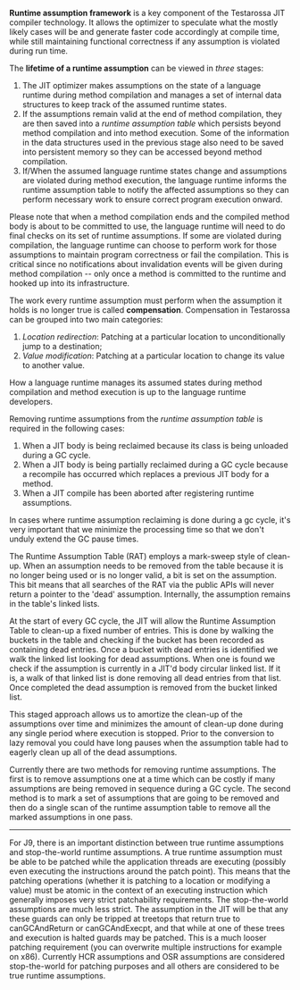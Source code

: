 <!--
Copyright IBM Corp. and others 2000

This program and the accompanying materials are made available under
the terms of the Eclipse Public License 2.0 which accompanies this
distribution and is available at https://www.eclipse.org/legal/epl-2.0/
or the Apache License, Version 2.0 which accompanies this distribution and
is available at https://www.apache.org/licenses/LICENSE-2.0.

This Source Code may also be made available under the following
Secondary Licenses when the conditions for such availability set
forth in the Eclipse Public License, v. 2.0 are satisfied: GNU
General Public License, version 2 with the GNU Classpath
Exception [1] and GNU General Public License, version 2 with the
OpenJDK Assembly Exception [2].

[1] https://www.gnu.org/software/classpath/license.html
[2] https://openjdk.org/legal/assembly-exception.html

SPDX-License-Identifier: EPL-2.0 OR Apache-2.0 OR GPL-2.0-only WITH Classpath-exception-2.0 OR GPL-2.0-only WITH OpenJDK-assembly-exception-1.0
-->

**Runtime assumption framework** is a key component of the Testarossa JIT 
compiler technology. It allows the optimizer to speculate what the mostly 
likely cases will be and generate faster code accordingly at compile time, 
while still maintaining functional correctness if any assumption is 
violated during run time.

The **lifetime of a runtime assumption** can be viewed in *three* stages:

1. The JIT optimizer makes assumptions on the state of a language runtime 
during method compilation and manages a set of internal data structures to 
keep track of the assumed runtime states.
2. If the assumptions remain valid at the end of method compilation, they 
are then saved into a *runtime assumption table* which persists beyond method 
compilation and into method execution. Some of the information in the data 
structures used in the previous stage also need to be saved into persistent 
memory so they can be accessed beyond method compilation.
3. If/When the assumed language runtime states change and assumptions are 
violated during method execution, the language runtime informs the runtime 
assumption table to notify the affected assumptions so they can perform 
necessary work to ensure correct program execution onward.

Please note that when a method compilation ends and the compiled method body 
is about to be committed to use, the language runtime will need to do final 
checks on its set of runtime assumptions. If some are violated during 
compilation, the language runtime can choose to perform work for those 
assumptions to maintain program correctness or fail the compilation. This is 
critical since no notifications about invalidation events will be given 
during method compilation -- only once a method is committed to the runtime 
and hooked up into its infrastructure.

The work every runtime assumption must perform when the assumption it holds 
is no longer true is called **compensation**. Compensation in Testarossa 
can be grouped into two main categories:

1. *Location redirection*: Patching at a particular location to unconditionally 
jump to a destination;
2. *Value modification*: Patching at a particular location to change its value 
to another value.

How a language runtime manages its assumed states during method compilation 
and method execution is up to the language runtime developers.

Removing runtime assumptions from the *runtime assumption table* is required in 
the following cases:

1. When a JIT body is being reclaimed because its class is being unloaded during 
a GC cycle.
2. When a JIT body is being partially reclaimed during a GC cycle because a 
recompile has occurred which replaces a previous JIT body for a method.
3. When a JIT compile has been aborted after registering runtime assumptions.

In cases where runtime assumption reclaiming is done during a gc cycle, it's very
important that we minimize the processing time so that we don't unduly extend
the GC pause times.

The Runtime Assumption Table (RAT) employs a mark-sweep style of clean-up. When an
assumption needs to be removed from the table because it is no longer being used
or is no longer valid, a bit is set on the assumption. This bit means that all
searches of the RAT via the public APIs will never return a pointer to the 
'dead' assumption. Internally, the assumption remains in the table's linked lists.

At the start of every GC cycle, the JIT will allow the Runtime Assumption Table 
to clean-up a fixed number of entries. This is done by walking the buckets in 
the table and checking if the bucket has been recorded as containing dead entries.
Once a bucket with dead entries is identified we walk the linked list looking for
dead assumptions. When one is found we check if the assumption is currently in a
JIT'd body circular linked list. If it is, a walk of that linked list is done
removing all dead entries from that list. Once completed the dead assumption is
removed from the bucket linked list.

This staged approach allows us to amortize the clean-up of the assumptions over
time and minimizes the amount of clean-up done during any single period where
execution is stopped. Prior to the conversion to lazy removal you could have 
long pauses when the assumption table had to eagerly clean up all of the dead
assumptions.

Currently there are two methods for removing runtime assumptions. The first is to
remove assumptions one at a time which can be costly if many assumptions are being 
removed in sequence during a GC cycle. The second method is to mark a set of 
assumptions that are going to be removed and then do a single scan of the runtime 
assumption table to remove all the marked assumptions in one pass.

---

For J9, there is an important distinction between true runtime assumptions and
stop-the-world runtime assumptions. A true runtime assumption must be able to 
be patched while the application threads are executing (possibly even 
executing the instructions around the patch point). This means that the 
patching operations (whether it is patching to a location or modifying a 
value) must be atomic in the context of an executing instruction which 
generally imposes very strict patchability requirements. The stop-the-world 
assumptions are much less strict. The assumption in the JIT will be that 
any these guards can only be tripped at treetops that return true to 
canGCAndReturn or canGCAndExecpt, and that while at one of these trees and 
execution is halted guards may be patched. This is a much looser patching 
requirement (you can overwrite multiple instructions for example on x86). 
Currently HCR assumptions and OSR assumptions are considered 
stop-the-world for patching purposes and all others are considered to be 
true runtime assumptions.
